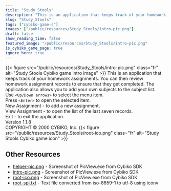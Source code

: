 ```yaml
---
title: "Study Stools"
description: "This is an application that keeps track of your homework assignments. You can then review homework assignment records to ensure that they get completed. The application also allows you to add your own subjects to the subject list.  Use `<Up/Down arrows>`  to select the menu item..."
slug: "Study_Stools"
tags: ["cybiko-game-s"]
images: ["/public/resources/Study_Stools/intro-pic.png"]
draft: false
show_reading_time: false
featured_image: "/public/resources/Study_Stools/intro-pic.png"
is_cybiko_game_page: true
ignore_hero: true
---
```

{{< figure src="/public/resources/Study_Stools/intro-pic.png" class="fr" alt="Study Stools Cybiko game intro image" >}}
This is an application that keeps track of your homework assignments. You can then review homework assignment records to ensure that they get completed. The application also allows you to add your own subjects to the subject list.  \
Use `<Up/Down arrows>`  to select the menu item. \
Press `<Enter>`  to open the selected item. \
New Assignment - to add a new assignment. \
View Assignment - to open the list of the last seven records. \
Exit - to exit the application. \
Version 1.1.8 \
COPYRIGHT © 2000 CYBIKO, Inc. {{< figure src="/public/resources/Study_Stools/root-ico.png" class="fr" alt="Study Stools Cybiko game icon" >}}

## Other Resources
* [helper-pic.png](/public/resources/Study_Stools/helper-pic.png) - Screenshot of PicView.exe from Cybiko SDK
* [intro-pic.png](/public/resources/Study_Stools/intro-pic.png) - Screenshot of PicView.exe from Cybiko SDK
* [root-ico.png](/public/resources/Study_Stools/root-ico.png) - Screenshot of PicView.exe from Cybiko SDK
* [root-spl.txt](/public/resources/Study_Stools/root-spl.txt) - Text file converted from iso-8859-1 to utf-8 using iconv
